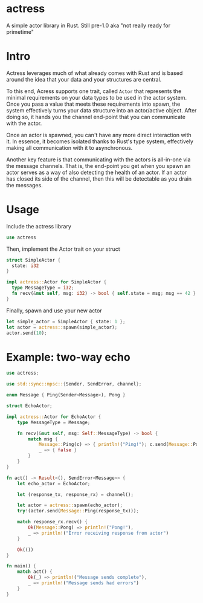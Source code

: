 # actress
A simple actor library in Rust.  Still pre-1.0 aka "not really ready for primetime"

# Intro

Actress leverages much of what already comes with Rust and is based around the idea that your data and your structures are central.

To this end, Acress supports one trait, called ```Actor``` that represents the minimal requirements on your data types to be used in the actor system.  Once you pass a value that meets these requirements into spawn, the system effectively turns your data structure into an actor/active object.  After doing so, it hands you the channel end-point that you can communicate with the actor.

Once an actor is spawned, you can't have any more direct interaction with it.  In essence, it becomes isolated thanks to Rust's type system, effectively making all communication with it to asynchronous.

Another key feature is that communicating with the actors is all-in-one via the message channels.  That is, the end-point you get when you spawn an actor serves as a way of also detecting the health of an actor.  If an actor has closed its side of the channel, then this will be detectable as you drain the messages.

# Usage

Include the actress library

```Rust
use actress
```

Then, implement the Actor trait on your struct

```Rust
struct SimpleActor {
  state: i32
}

impl actress::Actor for SimpleActor {
  type MessageType = i32;
  fn recv(&mut self, msg: i32) -> bool { self.state = msg; msg == 42 }
}
```

Finally, spawn and use your new actor

```Rust
let simple_actor = SimpleActor { state: 1 };
let actor = actress::spawn(simple_actor);
actor.send(10);
```

# Example: two-way echo

```rust
use actress;

use std::sync::mpsc::{Sender, SendError, channel};

enum Message { Ping(Sender<Message>), Pong }

struct EchoActor;

impl actress::Actor for EchoActor {
    type MessageType = Message;

    fn recv(&mut self, msg: Self::MessageType) -> bool {
        match msg {
            Message::Ping(c) => { println!("Ping!"); c.send(Message::Pong).unwrap(); true },
            _ => { false }
        }
    }
}

fn act() -> Result<(), SendError<Message>> {
    let echo_actor = EchoActor;

    let (response_tx, response_rx) = channel();

    let actor = actress::spawn(echo_actor);
    try!(actor.send(Message::Ping(response_tx)));

    match response_rx.recv() {
        Ok(Message::Pong) => println!("Pong!"),
        _ => println!("Error receiving response from actor")
    }

    Ok(())
}

fn main() {
    match act() {
        Ok(_) => println!("Message sends complete"),
        _ => println!("Message sends had errors")
    }
}
```
